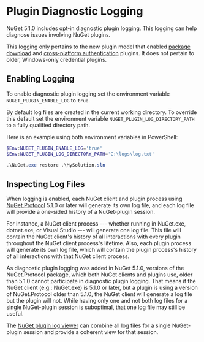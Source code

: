 # Plugin Diagnostic Logging

NuGet 5.1.0 includes opt-in diagnostic plugin logging.  This logging can help diagnose issues involving NuGet plugins.

This logging only pertains to the new plugin model that enabled [package download](https://github.com/NuGet/Home/wiki/NuGet-Package-Download-Plugin) and [cross-platform authentication](https://github.com/NuGet/Home/wiki/NuGet-cross-plat-authentication-plugin) plugins.  It does not pertain to older, Windows-only credential plugins.

## Enabling Logging

To enable diagnostic plugin logging set the environment variable `NUGET_PLUGIN_ENABLE_LOG` to `true`.

By default log files are created in the current working directory.  To override this default set the environment variable `NUGET_PLUGIN_LOG_DIRECTORY_PATH` to a fully qualified directory path.

Here is an example using both environment variables in PowerShell:

```PowerShell
$Env:NUGET_PLUGIN_ENABLE_LOG='true'
$Env:NUGET_PLUGIN_LOG_DIRECTORY_PATH='C:\logs\log.txt'

.\NuGet.exe restore .\MySolution.sln
```

## Inspecting Log Files

When logging is enabled, each NuGet client and plugin process using [NuGet.Protocol](https://www.nuget.org/packages/NuGet.Protocol) 5.1.0 or later will generate its own log file, and each log file will provide a one-sided history of a NuGet-plugin session.

For instance, a NuGet client process --- whether running in NuGet.exe, dotnet.exe, or Visual Studio --- will generate one log file.  This file will contain the NuGet client's history of all interactions with every plugin throughout the NuGet client process's lifetime.  Also, each plugin process will generate its own log file, which will contain the plugin process's history of all interactions with that NuGet client process.

As diagnostic plugin logging was added in NuGet 5.1.0, versions of the NuGet.Protocol package, which both NuGet clients and plugins use, older than 5.1.0 cannot participate in diagnostic plugin logging.  That means if the NuGet client (e.g.:  NuGet.exe) is 5.1.0 or later, but a plugin is using a version of NuGet.Protocol older than 5.1.0, the NuGet client will generate a log file but the plugin will not.  While having only one and not both log files for a single NuGet-plugin session is suboptimal, that one log file may still be useful.

The [NuGet plugin log viewer](https://github.com/NuGet/Entropy/tree/master/NuGet.Protocol.Plugins.LogViewer) can combine all log files for a single NuGet-plugin session and provide a coherent view for that session.
